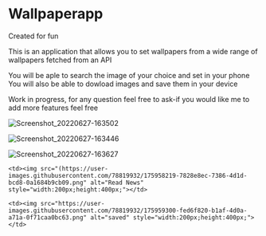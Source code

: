 # Wallpaperapp

Created for fun 

This is  an application that allows you to set wallpapers from a wide range of wallpapers fetched from an API

You will be aple to search  the image of your choice and set in your phone
You will also be able to dowload images and save them in your device

Work in progress, for any question feel free to ask-if you would like me to add more features feel free


![Screenshot_20220627-163502](https://user-images.githubusercontent.com/78819932/175958219-7828e8ec-7386-4d1d-bcd8-0a1684b9cb09.png)



![Screenshot_20220627-163446](https://user-images.githubusercontent.com/78819932/175959300-fed6f820-b1af-4d0a-a71a-0f71caa0bc63.png)


![Screenshot_20220627-163627](https://user-images.githubusercontent.com/78819932/175959459-7304abb9-22b4-47bb-9170-f4f2579907db.png)
 <table align="center">

 <tr>
   
    <td><img src="(https://user-images.githubusercontent.com/78819932/175958219-7828e8ec-7386-4d1d-bcd8-0a1684b9cb09.png" alt="Read News" style="width:200px;height:400px;"></td>
    
    <td><img src="https://user-images.githubusercontent.com/78819932/175959300-fed6f820-b1af-4d0a-a71a-0f71caa0bc63.png" alt="saved" style="width:200px;height:400px;"></td>
  </tr>
  </table>

